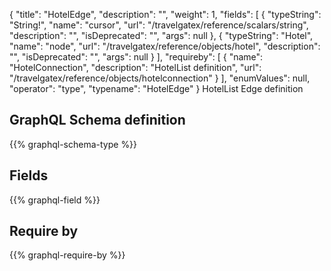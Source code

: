 {
  "title": "HotelEdge",
  "description": "",
  "weight": 1,
  "fields": [
    {
      "typeString": "String!",
      "name": "cursor",
      "url": "/travelgatex/reference/scalars/string",
      "description": "",
      "isDeprecated": "",
      "args": null
    },
    {
      "typeString": "Hotel",
      "name": "node",
      "url": "/travelgatex/reference/objects/hotel",
      "description": "",
      "isDeprecated": "",
      "args": null
    }
  ],
  "requireby": [
    {
      "name": "HotelConnection",
      "description": "HotelList definition",
      "url": "/travelgatex/reference/objects/hotelconnection"
    }
  ],
  "enumValues": null,
  "operator": "type",
  "typename": "HotelEdge"
}
HotelList Edge definition
## GraphQL Schema definition

{{% graphql-schema-type %}}

## Fields

{{% graphql-field %}}

## Require by

{{% graphql-require-by %}}
